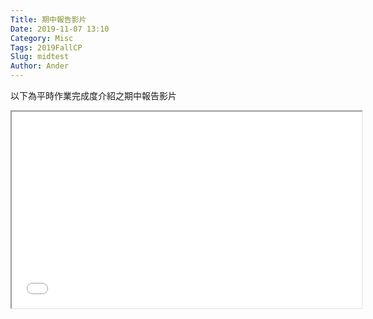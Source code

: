 ```yaml
---
Title: 期中報告影片
Date: 2019-11-07 13:10
Category: Misc
Tags: 2019FallCP
Slug: midtest
Author: Ander
---
```

以下為平時作業完成度介紹之期中報告影片
<p><iframe width="560" height="314" allowfullscreen="allowfullscreen" src="//www.youtube.com/embed/94a19UpleS4"></iframe></p>